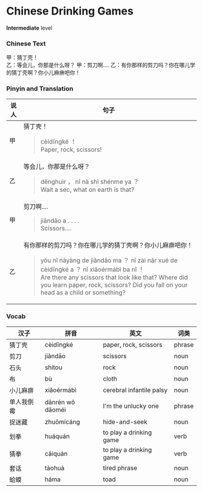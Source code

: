 # Chinese Drinking Games
**Intermediate** level
### Chinese Text
甲：猜丁壳！<br />乙：等会儿，你那是什么呀？
甲：剪刀啊....
乙：有你那样的剪刀吗？你在哪儿学的猜丁壳啊？你小儿麻痹吧你！

### Pinyin and Translation
|说人|句子|
|----|----|
|甲|猜丁壳！<blockquote>cèidīngké ！<br />Paper, rock, scissors!</blockquote>|
|乙|等会儿，你那是什么呀？<blockquote>děnghuìr ， nǐ nà shì shénme ya ？<br />Wait a sec, what on earth is that?</blockquote>|
|甲|剪刀啊....<blockquote>jiǎndāo a . . . .<br />Scissors....</blockquote>|
|乙|有你那样的剪刀吗？你在哪儿学的猜丁壳啊？你小儿麻痹吧你！<blockquote>yǒu nǐ nàyàng de jiǎndāo ma ？ nǐ zài nǎr xué de cèidīngké a ？ nǐ xiǎoérmábì ba nǐ ！<br />Are there any scissors that look like that? Where did you learn paper, rock, scissors? Did you fall on your head as a child or something?</blockquote>|
### Vocab
|汉子|拼音|英文|词类|
|----|----|----|----|
|猜丁壳|cèidīngké|paper, rock, scissors|phrase|
|剪刀|jiǎndāo|scissors|noun|
|石头|shítou|rock|noun|
|布|bù|cloth|noun|
|小儿麻痹|xiǎoérmábì|cerebral infantile palsy|noun|
|单人我倒霉|dānrén wǒ dǎoméi|I'm the unlucky one|phrase|
|捉迷藏|zhuōmícáng|hide-and-seek|noun|
|划拳|huáquán|to play a drinking game|verb|
|猜拳|cāiquán|to play a drinking game|verb|
|套话|tàohuà|tired phrase|noun|
|蛤蟆|háma|toad|noun|